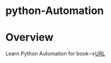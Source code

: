 # python-Automation
# Overview
Learn Python Automation for book--><a href="https://item.jd.com/12460562.html">URL</a>
